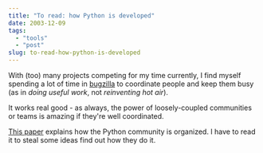 ```yaml
---
title: "To read: how Python is developed"
date: 2003-12-09
tags: 
  - "tools"
  - "post"
slug: to-read-how-python-is-developed
---
```


With (too) many projects competing for my time currently, I find myself spending a lot of time in [bugzilla](http://www.bugzilla.org/) to coordinate people and keep them busy (as in _doing useful work_, not _reinventing hot air_).

It works real good - as always, the power of loosely-coupled communities or teams is amazing if they're well coordinated.

[This paper](http://www.python.org/dev/dev_intro.html) explains how the Python community is organized. I have to read it to steal some ideas find out how they do it.
